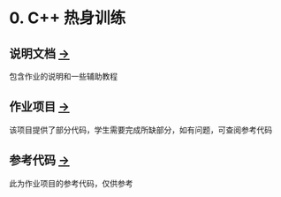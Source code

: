 # 0. C++ 热身训练

## 说明文档 [->](documents/) 

包含作业的说明和一些辅助教程

## 作业项目 [->](project/) 

该项目提供了部分代码，学生需要完成所缺部分，如有问题，可查阅参考代码

## 参考代码 [->](samples/) 

此为作业项目的参考代码，仅供参考

